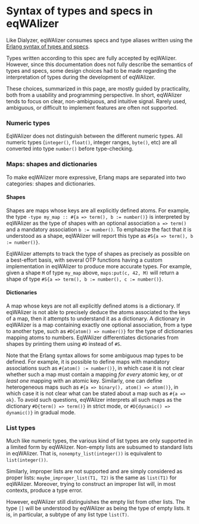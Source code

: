# Syntax of types and specs in eqWAlizer

Like Dialyzer, eqWAlizer consumes specs and type aliases written using the
[Erlang syntax of types and specs](https://www.erlang.org/doc/reference_manual/typespec.html).

Types written according to this spec are fully accepted by eqWAlizer.
However, since this documentation does not fully describe the semantics of
types and specs, some design choices had to be made regarding the
interpretation of types during the development of eqWAlizer.

These choices, summarized in this page, are mostly guided by practicality,
both from a usability and programming perspective. In short, eqWAlizer
tends to focus on clear, non-ambiguous, and intuitive signal. Rarely
used, ambiguous, or difficult to implement features are often not supported.


### Numeric types

EqWAlizer does not distinguish between the different numeric types.
All numeric types (`integer()`, `float()`, integer ranges, `byte()`, etc)
are all converted into type `number()` before type-checking.


### Maps: shapes and dictionaries

To make eqWAlizer more expressive, Erlang maps are separated into two
categories: shapes and dictionaries.

#### Shapes

Shapes are maps whose keys are all explicitly defined atoms. For example,
the type `-type my_map :: #{a => term(), b := number()}` is interpreted by eqWAlizer
as the type of shapes with an optional association `a => term()` and a
mandatory association `b := number()`. To emphasize the fact that it is
understood as a shape, eqWAlizer will report this type as
`#S{a => term(), b := number()}`.

EqWAlizer attempts to track the type of shapes as precisely as possible on a
best-effort basis, with several OTP functions having a custom implementation
in eqWAlizer to produce more accurate types. For example, given a shape `M` of
type `my_map` above, `maps:put(c, 42, M)` will return a shape of type
`#S{a => term(), b := number(), c := number()}`.


#### Dictionaries

A map whose keys are not all explicitly defined atoms is a dictionary.
If eqWAlizer is not able to precisely deduce the atoms associated to the
keys of a map, then it attempts to understand it as a dictionary.
A dictionary in eqWAlizer is a map containing exactly one optional association,
from a type to another type, such as `#D{atom() => number()}` for the type
of dictionaries mapping atoms to numbers. EqWAlizer differentiates dictionaries
from shapes by printing them using `#D` instead of `#S`.

Note that the Erlang syntax allows for some ambiguous map types to be defined.
For example, it is possible to define maps with mandatory associations such as
`#{atom() := number()}`, in which case it is not clear whether such a map
must contain a mapping *for every* atomic key, or *at least one* mapping with
an atomic key. Similarly, one can define heterogeneous maps such as
`#{a => binary(), atom() => atom()}`, in which case it is not clear what can
be stated about a map such as `#{a => ok}`. To avoid such questions, eqWAlizer
interprets all such maps as the dictionary `#D{term() => term()}` in strict mode,
or `#D{dynamic() => dynamic()}` in gradual mode.


### List types

Much like numeric types, the various kind of list types are only supported in a
limited form by eqWAlizer. Non-empty lists are subsumed to standard lists in
eqWAlizer. That is, `nonempty_list(integer())` is equivalent to `list(integer())`.

Similarly, improper lists are not supported and are simply considered as proper
lists: `maybe_improper_list(T1, T2)` is the same as `list(T1)` for eqWAlizer.
Moreover, trying to construct an improper list will, in most contexts, produce
a type error.

However, eqWAlizer still distinguishes the empty list from other lists. The type
`[]` will be understood by eqWAlizer as being the type of empty lists.
It is, in particular, a subtype of any list type `list(T)`.
